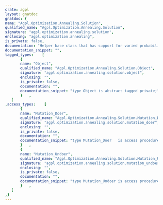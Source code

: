 ```yaml
---
crate: agpl
layout: gnatdoc
gnatdoc: {
name: "Agpl.Optimization.Annealing.Solution",
qualified_name: "Agpl.Optimization.Annealing.Solution",
signature: "agpl.optimization.annealing.solution",
enclosing: "agpl.optimization.annealing",
is_private: false,
documentation: "Helper base class that has support for varied probability mutations\nExtend it with missing bits",
documentation_snippet: "",
tagged_types:    [
       {
       name: "Object",
       qualified_name: "Agpl.Optimization.Annealing.Solution.Object",
       signature: "agpl.optimization.annealing.solution.object",
       enclosing: "",
       is_private: false,
       documentation: "",
       documentation_snippet: "type Object is abstract tagged private;",
       }   ,
   ]
,access_types:    [
       {
       name: "Mutation_Doer",
       qualified_name: "Agpl.Optimization.Annealing.Solution.Mutation_Doer",
       signature: "agpl.optimization.annealing.solution.mutation_doer",
       enclosing: "",
       is_private: false,
       documentation: "",
       documentation_snippet: "type Mutation_Doer   is access procedure (This : in out Object'Class);",
       }   ,
       {
       name: "Mutation_Undoer",
       qualified_name: "Agpl.Optimization.Annealing.Solution.Mutation_Undoer",
       signature: "agpl.optimization.annealing.solution.mutation_undoer",
       enclosing: "",
       is_private: false,
       documentation: "",
       documentation_snippet: "type Mutation_Undoer is access procedure (This : in out Object'Class);",
       }   ,
   ]
,}
---
```

